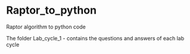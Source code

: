 # Raptor_to_python

Raptor algorithm to python code

The folder Lab_cycle_1 - contains the questions and answers of each lab cycle
